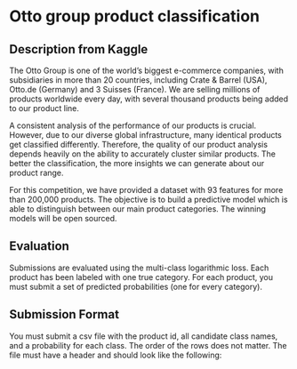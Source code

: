  # Otto group product classification
 ## Description from Kaggle  
 The Otto Group is one of the world’s biggest e-commerce companies, with subsidiaries in more than 20 countries, including Crate & Barrel (USA), Otto.de (Germany) and 3 Suisses (France). We are selling millions of products worldwide every day, with several thousand products being added to our product line.

 A consistent analysis of the performance of our products is crucial. However, due to our diverse global infrastructure, many identical products get classified differently. Therefore, the quality of our product analysis depends heavily on the ability to accurately cluster similar products. The better the classification, the more insights we can generate about our product range.

For this competition, we have provided a dataset with 93 features for more than 200,000 products. The objective is to build a predictive model which is able to distinguish between our main product categories. The winning models will be open sourced.
## Evaluation
Submissions are evaluated using the multi-class logarithmic loss. Each product has been labeled with one true category. For each product, you must submit a set of predicted probabilities (one for every category).

## Submission Format
You must submit a csv file with the product id, all candidate class names, and a probability for each class. The order of the rows does not matter. The file must have a header and should look like the following:
